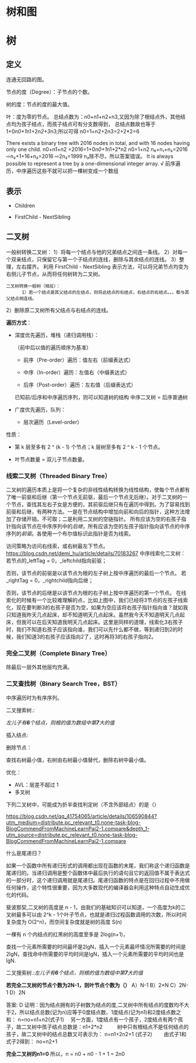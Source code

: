 # 树和图

# 树

## 定义

连通无回路的图。

节点的度（Degree）：子节点的个数。

树的度：节点的度的最大值。

叶：度为零的节点。
总结点数为：n0+n1+n2+n3,又因为除了根结点外，其他结点均为孩子结点，而孩子结点可有分支数得到，
总结点数故也等于1+0*n0+1*n1+2*n2+3*n3;所以可得
n0=1+n2+2n3=2+2*2=6 

There exists a binary tree with 2016 nodes in total, and with 16 nodes having only one child.
n0+n1+n2 =2016=1+0*n0+1*n1+2*n2 
n0=1+n2 n₀+n₁+n₂=2016
⇨n₂+1+16+n₂=2016
⇨2n₂=1999
n₂除不尽，所以答案错误。
It is always possible to represent a tree by a one-dimensional integer array.  √  前序遍历，中序遍历这些不就可以把一棵树变成一个数组

## 表示

* Children

* FirstChild - NextSibling

## 二叉树
一般树转换二叉树：
1）将每一个结点与他的兄弟结点之间连一条线。
2）对每一个双亲结点，只保留它与第一个子结点的连线，删除与其余结点的连线。
3）整理，左右摆齐。
利用 FirstChild - NextSibling 表示方法，可以将兄弟节点均变为右侧儿子节点，从而将任何树转为二叉树。

    二叉树转换一般树（相反）：
          1）若一个结点是其父结点的左结点，则将此结点的右结点，右结点的右结点。。。都与其父结点相连线。
 2）删除原二叉树所有父结点与右结点的连线。

**遍历方式**：

* 深度优先遍历，堆栈（递归调用栈）：

    （前中后以值的遍历顺序为基准）

    * 前序（Pre-order）遍历：值左右（前缀表达式）

    * 中序（In-order）遍历：左值右（中缀表达式）

    * 后序（Post-order）遍历：左右值（后缀表达式）

    已知前/后序和中序遍历序列，则可以知道树的结构
中序二叉树 = 后序普通树

* 广度优先遍历，队列：

    * 层次遍历（Level-order）

性质：

* 第 k 层至多有 2 ^ (k - 1) 个节点；k 层树至多有 2 ^ k - 1 个节点。

* 叶节点数量 = 双儿子节点数量。

### 线索二叉树（Threaded Binary Tree）
二叉树的遍历本质上是将一个复杂的非线性结构转换为线性结构，使每个节点都有了唯一前驱和后继（第一个节点无前驱，最后一个节点无后继）。对于二叉树的一个节点，查找其左右子女是方便的，其前驱后继只有在遍历中得到。为了容易找到前驱和后继，有两种方法。一是在节点结构中增加向前和向后的指针，这种方法增加了存储开销，不可取；二是利用二叉树的空链指针。
所有应该为空的右孩子指针指向该节点在中序序列中的*后继*，所有应该为空的左孩子指针指向该节点的中序序列的*前驱*。各使用一个布尔值标识此指针是否为线索。

访问策略为访问右线索，或右树最左下节点。
https://blog.csdn.net/demi_hu/article/details/70183267
中序线索化二叉树：若节点的_leftTag = 0，_leftchild指向前驱；

否则，该节点的前驱是以该节点为根的左子树上按中序遍历的最后一个节点。
若_rightTag = 0，_rightchild指向后继；

否则，该节点的后继是以该节点为根的右子树上按中序遍历的第一个节点。
在线索化的时候有一个比较难理解的点，比如上图中，我们已经将3节点的左孩子线索化，现在要判断3的右孩子是否为空，如果为空应该将右孩子指针指向谁？就如我只知道我昨天几点起床，却不知道明天几点起床。虽然我今天不知道明天几点起床，但我可以在后天知道我明天几点起床。这里是同样的道理，线索化3右孩子时，我们不知道右孩子应该指向谁，我们可以先什么都不做，等到递归到2的时候，我们知道3的右孩子应该指向2了，这时再将3的右孩子指向2。

### 完全二叉树（Complete Binary Tree）

除最后一层外其他层均充满。

### 二叉查找树（Binary Search Tree，BST）

中序遍历时为有序序列。

二叉搜索树.:

*左儿子有**6**个结点，则根的值为数组中第**7**大的值*

插入结点:



删除节点：

查找右树最小值，右树由右树最小值替代，删除右树中最小值。

优化：

* AVL：层差不超过 1
* 多叉树

下列二叉树中，可能成为折半查找判定树（不含外部结点）的是（）

https://blog.csdn.net/qq_41754065/article/details/106590844?utm_medium=distribute.pc_relevant_t0.none-task-blog-BlogCommendFromMachineLearnPai2-1.compare&depth_1-utm_source=distribute.pc_relevant_t0.none-task-blog-BlogCommendFromMachineLearnPai2-1.compare

什么是尾递归？ 

如果一个函数中所有递归形式的调用都出现在函数的末尾，我们称这个递归函数是尾递归的。当递归调用是整个函数体中最后执行的语句且它的返回值不属于表达式的一部分时，这个递归调用就是尾递归。尾递归函数的特点是在回归过程中不用做任何操作，这个特性很重要，因为大多数现代的编译器会利用这种特点自动生成优化的代码。

斐波那契,二叉树的高度是 n - 1，由我们的基础知识可以知道，一个高度为k的二叉树最多可以由 2^k - 1个叶子节点，也就是递归过程函数调用的次数，所以时间复杂度为 O(2^n)，而空间复杂度就是树的高度 S(n)

 

一棵有 n 个内结点的红黑树的高度至多是 2log(n+1)，

 

查找一个元素所需要的时间最坏是2lgN，插入一个元素最坏情况所需要的时间是2lgN，查找命中所需要的平均时间是lgN，插入一个元素所需要的平均时间也是lgN.



二叉搜索树.:*左儿子有**6**个结点，则根的值为数组中第**7**大的值*

**若完全二叉树的节点个数为2N-1，则叶节点个数为（）**
  A）N-1    B）2×N    C）2N-1    D）2N

答案: D
  证明：因为结点拥有的子树数为结点的度,二叉树中所有结点的度数均不大于2，所以结点总数(记为n)应等于0度结点数、1度结点(记为n1)和2度结点数之和：     n=no+n1+n2(式子1)　
  另一方面，1度结点有一个孩子，2度结点有两个孩子，故二叉树中孩子结点总数是：n1+2*n2 　 　
  树中只有根结点不是任何结点的孩子，故二叉树中的结点总数又可表示为：             n=n1+2n2+1 (式子2)　　
  由式子1和式子2得到： no=n2+1

  **完全二叉树的n1=0** 所以，n = n0 + n0 - 1 + 1 = 2n0

